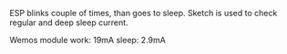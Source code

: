 ESP blinks couple of times, than goes to sleep.
Sketch is used to check regular and deep sleep current.

Wemos module
work:   19mA
sleep:  2.9mA
